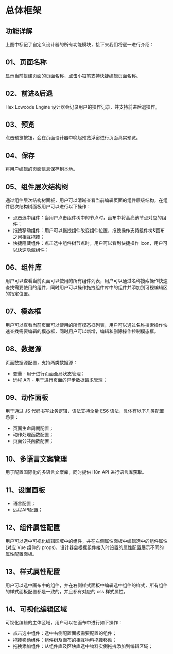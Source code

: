 # 总体框架

## 功能详解
上图中标记了自定义设计器的所有功能模块，接下来我们将逐一进行介绍：

## 01、页面名称
显示当前搭建页面的页面名称，点击小铅笔支持快捷编辑页面名称。

## 02、前进&后退
Hex Lowcode Engine 设计器会记录用户的操作记录，并支持前进后退操作。

## 03、预览
点击预览按钮，会在页面设计器中唤起预览浮窗进行页面真实预览。

## 04、保存
将用户编辑的页面信息保存到本地。

## 05、组件层次结构树
通过组件层次结构树面板，用户可以清晰查看当前编辑页面的组件层级结构，在组件层次结构树面板用户可以进行以下操作：

- 点击选中组件：当用户点击组件树中的节点时，画布中将高亮该节点对应的组件；
- 拖拽移动组件：用户可以拖拽组件改变组件位置，拖拽操作支持组件树&画布之间相互拖拽；
- 快捷隐藏组件：点击选中组件树节点时，用户可以看到快捷操作 icon，用户可以快速隐藏组件；

## 06、组件库
用户可以查看当前页面可以使用的所有组件列表，用户可以通过名称搜索操作快速查找需要使用的组件，同时用户可以操作拖拽组件库中的组件并添加到可视编辑区的指定位置。

## 07、模态框
用户可以查看当前页面可以使用的所有模态框列表，用户可以通过名称搜索操作快速查找需要编辑的模态框，同时用户可以新增，编辑和删除操作控制模态框。

## 08、数据源
页面数据源配置，支持两类数据源：

- 变量 - 用于进行页面全局状态管理；
- 远程 API - 用于进行页面的异步数据请求管理；

## 09、动作面板
用于通过 JS 代码书写业务逻辑，语法支持全量 ES6 语法，具体有以下几类配置场景：

- 页面生命周期配置；
- 动作处理函数配置；
- 页面公共函数配置；

## 10、多语言文案管理
用于配置国际化的多语言文案库，同时提供 i18n API 进行语言库获取。

## 11、设置面板

- 语言配置；
- 远程API配置；

## 12、组件属性配置
用户可以选中可视化编辑区域中的组件，并在右侧属性面板中编辑选中的组件属性 (对应 Vue 组件的 props)，设计器会根据组件接入时设置的属性配置展示不同的属性配置面板。

## 13、样式属性配置
用户可以选中画布中的组件，并在右侧样式面板中编辑选中组件的样式，所有组件的样式面板配置都是一致的，并且都有对应的 css 样式属性。

<!-- ## 14、高级属性配置

用于配置选中组件的高级属性，具体包含：

- 是否渲染：支持实现组件的动态条件渲染；
- 循环：支持配置实现组件的循环渲染；
- 唯一标识：组件的唯一标识，类似 React 中的 key 的概念； -->

## 14、可视化编辑区域
可视化编辑的主体区域，用户可以在画布中进行如下操作：

- 点击选中组件：选中右侧配置面板需要配置的组件；
- 拖拽移动组件：组件树及画布的相互物料拖拽移动；
- 拖拽添加组件：从组件库及区块库选中物料实例拖拽添加到编辑区域；
